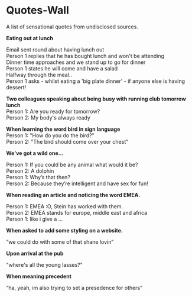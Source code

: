 Quotes-Wall
===========

A list of sensational quotes from undisclosed sources.

**Eating out at lunch**

Email sent round about having lunch out  
Person 1 replies that he has bought lunch and won't be attending  
Dinner time approaches and we stand up to go for dinner  
Person 1 states he will come and have a salad  
Halfway through the meal..  
Person 1 asks - whilst eating a 'big plate dinner' - if anyone else is having dessert!

**Two colleagues speaking about being busy with running club tomorrow lunch**  
Person 1: Are you ready for tomorrow?  
Person 2: My body's always ready  


**When learning the word bird in sign language**  
Person 1: "How do you do the bird?"  
Person 2: "The bird should come over your chest" 

**We've got a wild one...**

Person 1: If you could be any animal what would it be?  
Person 2: A dolphin  
Person 1: Why’s that then?  
Person 2: Because they’re intelligent and have sex for fun!


**When reading an article and noticing the word EMEA.**

Person 1: EMEA :O, Stein has worked with them.   
Person 2: EMEA stands for europe, middle east and africa   
Person 1: like i give a ...


**When asked to add some styling on a website.**

“we could do with some of that shane lovin”


**Upon arrival at the pub**

"where's all the young lasses?"


**When meaning precedent**

“ha, yeah, im also trying to set a presedence for others”